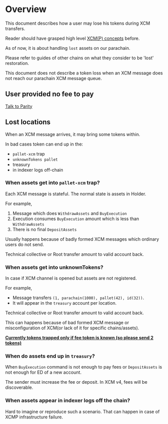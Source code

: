# Overview


This document describes how a user may lose his tokens during XCM transfers.

Reader should have grasped high level [XCM(P) concepts](./awesome-xcmp.md) before.

As of now, it is about handling `lost` assets on our parachain. 

Please refer to guides of other chains on what they consider to be 'lost' restoration.

This document does not describe a token loss when an XCM message does not reach our parachain XCM message queue.


## User provided no fee to pay

[Talk to Parity](https://github.com/paritytech/polkadot/issues/2702)

## Lost locations

When an XCM message arrives, it may bring some tokens within. 

In bad cases token can end up in the:
- `pallet-xcm` trap
- `unknownTokens pallet`
- treasury
- in indexer logs off-chain 

### When assets get into `pallet-xcm` trap? 

Each XCM message is stateful. The normal state is assets in Holder.

For example,
1. Message which does `WithdrawAssets` and `BuyExecution`
2. Execution consumes `BuyExecution` amount which is less than `WithdrawAssets`
3. There is no final `DepositAssets`

Usually happens because of badly formed XCM messages which ordinary users do not send.

Technical collective or Root transfer amount to valid account back.


### When assets get into unknownTokens?

In case if XCM channel is opened but assets are not registered.

For example, 
- Message transfers `(1, parachain(1000), pallet(42), id(32))`. 
- It will appear in the `treasury` account per location.

Technical collective or Root transfer amount to valid account back. 

This can happens because of bad formed XCM message or misconfiguration of XCM(or lack of it for specific chains/assets).

[**Currently tokens trapped only if fee token is known (so please send 2 tokens)**](https://github.com/paritytech/polkadot/issues/2702)

### When do assets end up in `treasury`?

When `BuyExecution` command is not enough to pay fees or `DepositAssets` is not enough for ED of a new account. 

The sender must increase the fee or deposit. In XCM v4, fees will be discoverable.

### When assets appear in indexer logs off the chain?

Hard to imagine or reproduce such a scenario. That can happen in case of XCMP infrastructure failure.